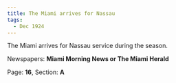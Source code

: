 ```yaml
---  
title: The Miami arrives for Nassau  
tags:  
  - Dec 1924  
---  
```

  
The Miami arrives for Nassau service during the season.  
  
Newspapers: **Miami Morning News or The Miami Herald**  
  
Page: **16**, Section: **A** 
